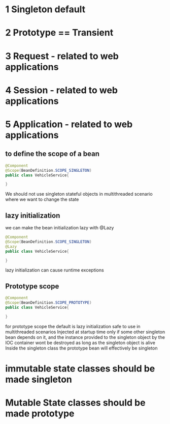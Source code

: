 # 1 Singleton default
# 2 Prototype == Transient
# 3 Request - related to web applications
# 4 Session - related to web applications
# 5 Application - related to web applications

## to define the scope of a bean

```java
@Component
@Scope(BeanDefinition.SCOPE_SINGLETON)
public class VehicleService{

}
```
We should not use singleton stateful objects in multithreaded scenario where we want to change the  state
## lazy initialization
we can make the bean initialization lazy with @Lazy
```java
@Component
@Scope(BeanDefinition.SCOPE_SINGLETON)
@Lazy
public class VehicleService{

}
```

lazy initialization can cause runtime exceptions
## Prototype scope
```java
@Component
@Scope(BeanDefinition.SCOPE_PROTOTYPE)
public class VehicleService{

}
```
for prototype scope the default is lazy initialization
safe to use in multithreaded scenarios
Injected at startup time only if some other singleton bean depends on it, and the instance provided to the singleton object by the IOC container wont be destroyed as long as the singleton object is alive
Inside the singleton class the prototype bean will effectively be singleton

# immutable state classes should be made singleton
# Mutable State classes should be made prototype
